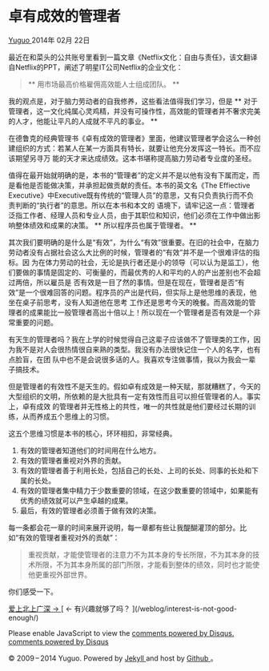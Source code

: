 #  卓有成效的管理者

[ Yuguo ](http://yuguo.us) 2014年 02月 22日

最近在和菜头的公共账号里看到一篇文章《Netflix文化：自由与责任》，该文翻译自Netflix的PPT，阐述了明星IT公司Netflix的企业文化：

> ** 用市场最高价格雇佣高效能人士组成团队。 **

我的观点是，对于脑力劳动者的自我修养，这些看法值得我们学习，但是 **
对于管理者，这一文化纯属心灵鸡精，并没有可操作性，高效能的管理者并不奢求完美的人才，他能让平凡的人成就不平凡的事业。 **

在德鲁克的经典管理书《卓有成效的管理者》里面，他建议管理者学会这么一种创建组织的方式：若某人在某一方面具有特长，就要让他充分发挥这一特长。而不应该期望另寻万
能的天才来达成绩效。这本书堪称提高脑力劳动者专业度的圣经。

值得在最开始就明确的是，本书的“管理者”的定义并不是以他有没有下属而定，而是看他是否能做决策，并承担起做贡献的责任。本书的英文名《The
Effiective Executive》中Executive既有传统的“管理人员”的意思，又有只负责执行而不负责判断的“执行者”的意思。所以在本书和本文的
语境下，请牢记这一点：管理者泛指工作者、经理人员和专业人员，由于其职位和知识，他们必须在工作中做出影响整体绩效和成果的决策。 ** 所以程序员也属于管理者。
**

其次我们要明确的是什么是“有效”，为什么“有效”很重要。在旧的社会中，在脑力劳动者没有占据社会这么大比例的时候，管理者的“有效”并不是一个很难评估的指标。因
为在体力劳动的社会，无论是执行者还是小的领导（可以认为是监工），他们要做的事情是固定的、可衡量的，而最优秀的人和平均的人的产出差别也不会超过两倍，所以雇员是
否有效是一目了然的事情。但是在现在，管理者是否“有效”是一个很难回答的问题。程序员的产出是代码，但实际上是他思维的表现，他坐在桌子前思考，没有人知道他在思考
工作还是思考今天的晚餐。而高效能的管理者的成果能比一般管理者高出十倍以上！所以现在一个管理者是否有效是一个非常重要的问题。

有天生的管理者吗？我在上学的时候觉得自己这辈子应该做不了管理类的工作，因为我不是对人会很热情很自来熟的类型。我没有办法很快记住一个人的名字，也有点脸盲，在团
队中也不是会说很多话的人。我喜欢专注做事情，我以为我会一辈子搞技术。

但是管理者的有效性不是天生的。假如卓有成效是一种天赋，那就糟糕了，今天的大型组织的文明，所依赖的是大批具有一定有效性而且可以担任管理者的人。事实上，卓有成效
的管理者并无性格上的共性，唯一的共性就是他们要经过长期的训练，从而养成五个思维上的习惯。

这五个思维习惯是本书的核心，环环相扣，非常经典。

  1. 有效的管理者知道他们的时间用在什么地方。 
  2. 有效的管理者重视对外界的贡献。 
  3. 有效的管理者善于利用长处，包括自己的长处、上司的长处、同事的长处和下属的长处。 
  4. 有效的管理者集中精力于少数重要的领域，在这少数重要的领域中，如果能有优秀的绩效就可以产生卓越的成果。 
  5. 最后，有效的管理者必须善于做有效的决策。 

每一条都会花一章的时间来展开说明，每一章都有些让我醍醐灌顶的部分。比如“有效的管理者重视对外的贡献”：

> 重视贡献，才能使管理者的注意力不为其本身的专长所限，不为其本身的技术所限，不为其本身所属的部门所限，才能看到整体的绩效，同时也才能使他更重视外部世界。

你们感受一下。

[ 爱上北上广深 → ](/weblog/money-flow/) [ ← 有兴趣就够了吗？ ](/weblog/interest-is-not-good-
enough/)

Please enable JavaScript to view the [ comments powered by Disqus.
](http://disqus.com/?ref_noscript) [ comments powered by  Disqus
](http://disqus.com)

© 2009 – 2014 Yuguo. Powered by [ Jekyll ](https://github.com/mojombo/jekyll)
and host by [ Github ](https://github.com/yuguo) 。

